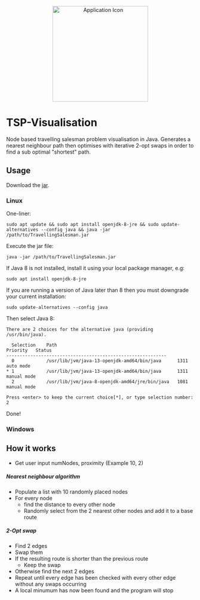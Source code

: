 <p align="center">
    <img src="https://user-images.githubusercontent.com/93549743/154691156-e434da42-c318-4b8b-a14e-daa0ff3ffb98.png" alt="Application Icon" width=256 height=256/>
</p>


# TSP-Visualisation
Node based travelling salesman problem visualisation in Java. Generates a nearest neighbour path then optimises with iterative 2-opt swaps in order to find a sub optimal "shortest" path.

## Usage
Download the [jar](https://github.com/freddycansic/TSP-Visualisation/releases/download/v1.2.0/TravellingSalesman-v1.2.0.jar).

### Linux

One-liner:
    
    sudo apt update && sudo apt install openjdk-8-jre && sudo update-alternatives --config java && java -jar /path/to/TravellingSalesman.jar 

Execute the jar file:
    
    java -jar /path/to/TravellingSalesman.jar
If Java 8 is not installed, install it using your local package manager, e.g:

    sudo apt install openjdk-8-jre
If you are running a version of Java later than 8 then you must downgrade your current installation:

    sudo update-alternatives --config java
Then select Java 8:
 
    There are 2 choices for the alternative java (providing /usr/bin/java).
    
      Selection    Path                                            Priority   Status
    ------------------------------------------------------------
      0            /usr/lib/jvm/java-13-openjdk-amd64/bin/java      1311      auto mode
    * 1            /usr/lib/jvm/java-13-openjdk-amd64/bin/java      1311      manual mode
      2            /usr/lib/jvm/java-8-openjdk-amd64/jre/bin/java   1081      manual mode
    
    Press <enter> to keep the current choice[*], or type selection number: 2

Done!

### Windows



## How it works
- Get user input numNodes, proximity (Example 10, 2)
##### Nearest neighbour algorithm
- Populate a list with 10 randomly placed nodes
- For every node 
    - find the distance to every other node
    - Randomly select from the 2 nearest other nodes and add it to a base route
##### 2-Opt swap
- Find 2 edges
- Swap them
- If the resulting route is shorter than the previous route
    - Keep the swap
- Otherwise find the next 2 edges
- Repeat until every edge has been checked with every other edge without any swaps occurring
- A local minumum has now been found and the program will stop
